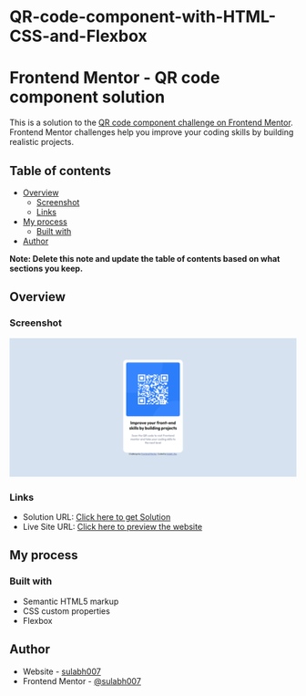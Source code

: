 # QR-code-component-with-HTML-CSS-and-Flexbox

# Frontend Mentor - QR code component solution

This is a solution to the [QR code component challenge on Frontend Mentor](https://www.frontendmentor.io/challenges/qr-code-component-iux_sIO_H). Frontend Mentor challenges help you improve your coding skills by building realistic projects. 

## Table of contents

- [Overview](#overview)
  - [Screenshot](#screenshot)
  - [Links](#links)
- [My process](#my-process)
  - [Built with](#built-with)
- [Author](#author)

**Note: Delete this note and update the table of contents based on what sections you keep.**

## Overview

### Screenshot

![](./Screenshot.png)


### Links

- Solution URL: [Click here to get Solution](https://www.frontendmentor.io/challenges/qr-code-component-iux_sIO_H/hub/qr-code-component-solution-EhUjMrPoJ)
- Live Site URL: [Click here to preview the website](https://sulabh007.github.io/-QR-code-component-with-HTML-CSS-and-Flexbox/)

## My process

### Built with

- Semantic HTML5 markup
- CSS custom properties
- Flexbox

## Author

- Website - [sulabh007](https://github.com/sulabh007)
- Frontend Mentor - [@sulabh007](https://www.frontendmentor.io/profile/sulabh007)




